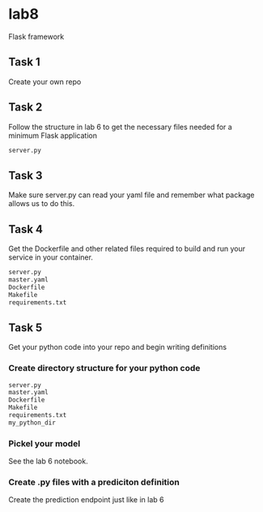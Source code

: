 # lab8

Flask framework

## Task 1

Create your own repo

## Task 2

Follow the structure in lab 6 to get the necessary files needed for a minimum Flask application
```python
server.py
```
## Task 3

Make sure server.py can read your yaml file and remember what package allows us to do this.

## Task 4

Get the Dockerfile and other related files required to build and run your service in your container.

```python
server.py
master.yaml
Dockerfile
Makefile
requirements.txt
```

## Task 5

Get your python code into your repo and begin writing definitions 

### Create directory structure for your python code
```python
server.py
master.yaml
Dockerfile
Makefile
requirements.txt
my_python_dir
```
### Pickel your model

See the lab 6 notebook.

### Create .py files with a prediciton definition

Create the prediction endpoint just like in lab 6


